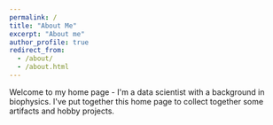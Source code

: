 ```yaml
---
permalink: /
title: "About Me"
excerpt: "About me"
author_profile: true
redirect_from: 
  - /about/
  - /about.html
---
```


Welcome to my home page - I'm a data scientist with a background in biophysics. I've put together this home page to collect together some artifacts and hobby projects.
